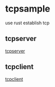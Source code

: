 # tcpsample
use rust establish tcp
## tcpserver
[tcpserver](tcpserver)
## tcpclient
[tcpclient](tcpclient)